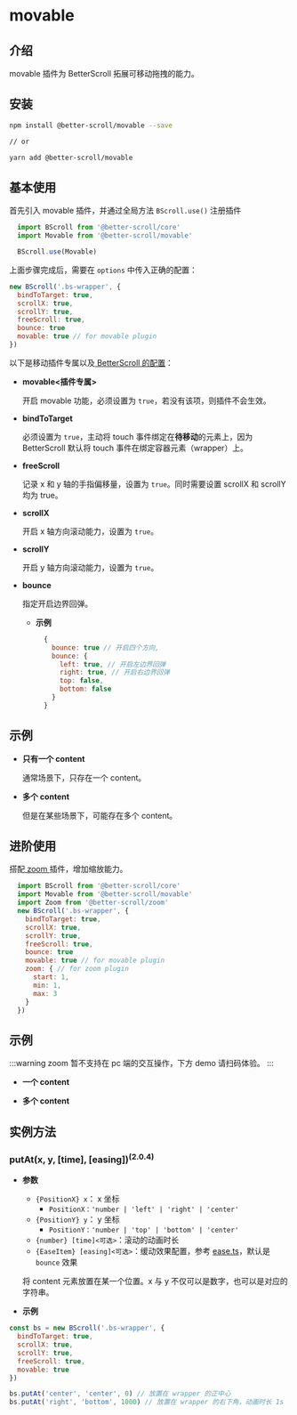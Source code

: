 # movable

## 介绍

movable 插件为 BetterScroll 拓展可移动拖拽的能力。

## 安装

```bash
npm install @better-scroll/movable --save

// or

yarn add @better-scroll/movable
```

## 基本使用

首先引入 movable 插件，并通过全局方法 `BScroll.use()` 注册插件

```js
  import BScroll from '@better-scroll/core'
  import Movable from '@better-scroll/movable'

  BScroll.use(Movable)
```

上面步骤完成后，需要在 `options` 中传入正确的配置：

```js
new BScroll('.bs-wrapper', {
  bindToTarget: true,
  scrollX: true,
  scrollY: true,
  freeScroll: true,
  bounce: true
  movable: true // for movable plugin
})
```

以下是移动插件专属以及[ BetterScroll 的配置](../guide/base-scroll-options.html)：

- **movable<插件专属>**

  开启 movable 功能，必须设置为 `true`，若没有该项，则插件不会生效。

- **bindToTarget**

  必须设置为 `true`，主动将 touch 事件绑定在**待移动**的元素上，因为BetterScroll 默认将 touch 事件在绑定容器元素（wrapper）上。

- **freeScroll**

  记录 x 和 y 轴的手指偏移量，设置为 `true`。同时需要设置 scrollX 和 scrollY 均为 true。

- **scrollX**

  开启 x 轴方向滚动能力，设置为 `true`。

- **scrollY**

  开启 y 轴方向滚动能力，设置为 `true`。

- **bounce**

  指定开启边界回弹。

  - **示例**

    ```js
      {
        bounce: true // 开启四个方向,
        bounce: {
          left: true, // 开启左边界回弹
          right: true, // 开启右边界回弹
          top: false,
          bottom: false
        }
      }
    ```
## 示例

  - **只有一个 content**

    通常场景下，只存在一个 content。

    <demo qrcode-url="movable/default" :render-code="true">
      <template slot="code-template">
        <<< @/examples/vue/components/movable/default.vue?template
      </template>
      <template slot="code-script">
        <<< @/examples/vue/components/movable/default.vue?script
      </template>
      <template slot="code-style">
        <<< @/examples/vue/components/movable/default.vue?style
      </template>
      <movable-default slot="demo"></movable-default>
    </demo>

  - **多个 content**

    但是在某些场景下，可能存在多个 content。

    <demo qrcode-url="movable/multi-content">
      <template slot="code-template">
        <<< @/examples/vue/components/movable/multi-content.vue?template
      </template>
      <template slot="code-script">
        <<< @/examples/vue/components/movable/multi-content.vue?script
      </template>
      <template slot="code-style">
        <<< @/examples/vue/components/movable/multi-content.vue?style
      </template>
      <movable-multi-content slot="demo"></movable-multi-content>
    </demo>

## 进阶使用

搭配[ zoom ](./zoom.html#介绍)插件，增加缩放能力。

```js
  import BScroll from '@better-scroll/core'
  import Movable from '@better-scroll/movable'
  import Zoom from '@better-scroll/zoom'
  new BScroll('.bs-wrapper', {
    bindToTarget: true,
    scrollX: true,
    scrollY: true,
    freeScroll: true,
    bounce: true
    movable: true // for movable plugin
    zoom: { // for zoom plugin
      start: 1,
      min: 1,
      max: 3
    }
  })
```

## 示例

  :::warning
  zoom 暂不支持在 pc 端的交互操作，下方 demo 请扫码体验。
  :::

  - **一个 content**

    <demo qrcode-url="movable/scale">
      <template slot="code-template">
        <<< @/examples/vue/components/movable/scale.vue?template
      </template>
      <template slot="code-script">
        <<< @/examples/vue/components/movable/scale.vue?script
      </template>
      <template slot="code-style">
        <<< @/examples/vue/components/movable/scale.vue?style
      </template>
      <movable-scale slot="demo"></movable-scale>
    </demo>

  - **多个 content**

    <demo qrcode-url="movable/multi-content-scale">
      <template slot="code-template">
        <<< @/examples/vue/components/movable/multi-content-scale.vue?template
      </template>
      <template slot="code-script">
        <<< @/examples/vue/components/movable/multi-content-scale.vue?script
      </template>
      <template slot="code-style">
        <<< @/examples/vue/components/movable/multi-content-scale.vue?style
      </template>
      <movable-multi-content-scale slot="demo"></movable-multi-content-scale>
    </demo>

## 实例方法

### putAt(x, y, [time], [easing])<sup>(2.0.4)</sup>
  - **参数**
    - `{PositionX} x`： x 坐标
      - `PositionX：'number | 'left' | 'right' | 'center'`
    - `{PositionY} y`： y 坐标
      - `PositionY：'number | 'top' | 'bottom' | 'center'`
    - `{number} [time]<可选>`：滚动的动画时长
    - `{EaseItem} [easing]<可选>`：缓动效果配置，参考 [ease.ts](https://github.com/ustbhuangyi/better-scroll/blob/dev/packages/shared-utils/src/ease.ts)，默认是 `bounce` 效果

    将 content 元素放置在某一个位置。x 与 y 不仅可以是数字，也可以是对应的字符串。

  - **示例**

  ```js
  const bs = new BScroll('.bs-wrapper', {
    bindToTarget: true,
    scrollX: true,
    scrollY: true,
    freeScroll: true,
    movable: true
  })

  bs.putAt('center', 'center', 0) // 放置在 wrapper 的正中心
  bs.putAt('right', 'bottom', 1000) // 放置在 wrapper 的右下角，动画时长 1s
  ```